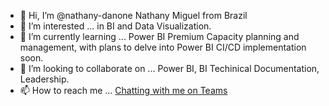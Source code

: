 - 👋 Hi, I’m @nathany-danone Nathany Miguel from Brazil
- 👀 I’m interested ... in BI and Data Visualization.
- 🌱 I’m currently learning ... Power BI Premium Capacity planning and management, with plans to delve into Power BI CI/CD implementation soon.
- 💞️ I’m looking to collaborate on ... Power BI, BI Techinical Documentation, Leadership.
- 📫 How to reach me ... [Chatting with me on Teams](https://teams.microsoft.com/l/chat/0/0?users=nathany.miguel@danone.com)

<!---
nathany-danone/nathany-danone is a ✨ special ✨ repository because its `README.md` (this file) appears on your GitHub profile.
You can click the Preview link to take a look at your changes.
--->
